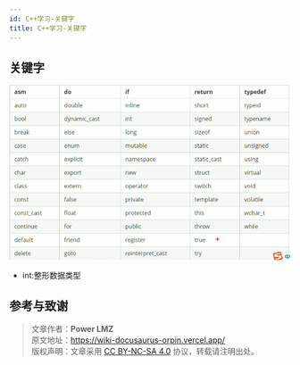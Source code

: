```yaml
---
id: C++学习-关键字
title: C++学习-关键字
---
```


## 关键字

![](https://github.com/powerLMZ/picture/blob/master/C++%E5%85%B3%E9%94%AE%E5%AD%97.png?raw=true)

- int:整形数据类型

## 参考与致谢

> 文章作者：**Power LMZ**  
> 原文地址：https://wiki-docusaurus-orpin.vercel.app/  
> 版权声明：文章采用 [CC BY-NC-SA 4.0](https://creativecommons.org/licenses/by/4.0/deed.zh) 协议，转载请注明出处。
